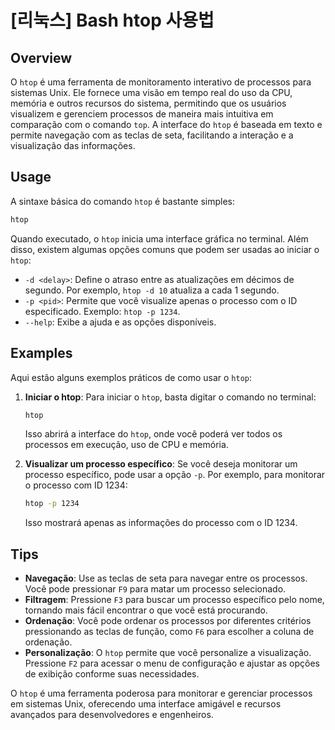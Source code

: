 # [리눅스] Bash htop 사용법

## Overview
O `htop` é uma ferramenta de monitoramento interativo de processos para sistemas Unix. Ele fornece uma visão em tempo real do uso da CPU, memória e outros recursos do sistema, permitindo que os usuários visualizem e gerenciem processos de maneira mais intuitiva em comparação com o comando `top`. A interface do `htop` é baseada em texto e permite navegação com as teclas de seta, facilitando a interação e a visualização das informações.

## Usage
A sintaxe básica do comando `htop` é bastante simples:

```bash
htop
```

Quando executado, o `htop` inicia uma interface gráfica no terminal. Além disso, existem algumas opções comuns que podem ser usadas ao iniciar o `htop`:

- `-d <delay>`: Define o atraso entre as atualizações em décimos de segundo. Por exemplo, `htop -d 10` atualiza a cada 1 segundo.
- `-p <pid>`: Permite que você visualize apenas o processo com o ID especificado. Exemplo: `htop -p 1234`.
- `--help`: Exibe a ajuda e as opções disponíveis.

## Examples
Aqui estão alguns exemplos práticos de como usar o `htop`:

1. **Iniciar o htop**:
   Para iniciar o `htop`, basta digitar o comando no terminal:

   ```bash
   htop
   ```

   Isso abrirá a interface do `htop`, onde você poderá ver todos os processos em execução, uso de CPU e memória.

2. **Visualizar um processo específico**:
   Se você deseja monitorar um processo específico, pode usar a opção `-p`. Por exemplo, para monitorar o processo com ID 1234:

   ```bash
   htop -p 1234
   ```

   Isso mostrará apenas as informações do processo com o ID 1234.

## Tips
- **Navegação**: Use as teclas de seta para navegar entre os processos. Você pode pressionar `F9` para matar um processo selecionado.
- **Filtragem**: Pressione `F3` para buscar um processo específico pelo nome, tornando mais fácil encontrar o que você está procurando.
- **Ordenação**: Você pode ordenar os processos por diferentes critérios pressionando as teclas de função, como `F6` para escolher a coluna de ordenação.
- **Personalização**: O `htop` permite que você personalize a visualização. Pressione `F2` para acessar o menu de configuração e ajustar as opções de exibição conforme suas necessidades.

O `htop` é uma ferramenta poderosa para monitorar e gerenciar processos em sistemas Unix, oferecendo uma interface amigável e recursos avançados para desenvolvedores e engenheiros.